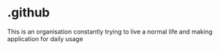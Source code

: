 # .github
This is an organisation constantly trying to live a normal life and making application for daily usage 
